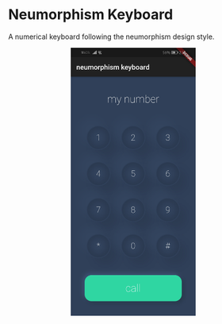 # Neumorphism Keyboard

A numerical keyboard following the neumorphism design style.

<center>
	<img src="screenshot.jpg" width="50%">
</center>



